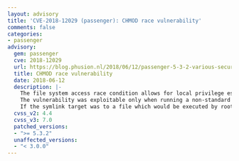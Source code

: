 ```yaml
---
layout: advisory
title: 'CVE-2018-12029 (passenger): CHMOD race vulnerability'
comments: false
categories:
- passenger
advisory:
  gem: passenger
  cve: 2018-12029
  url: https://blog.phusion.nl/2018/06/12/passenger-5-3-2-various-security-fixes/
  title: CHMOD race vulnerability
  date: 2018-06-12
  description: |-
    The file system access race condition allows for local privilege escalation and affects the Nginx module for Passenger versions 5.3.1, all the way back to 3.0.0 (the chown command entered the code in 2010).
    The vulnerability was exploitable only when running a non-standard `passenger_instance_registry_dir`, via a race condition where after a file was created, there was a window in which it could be replaced with a symlink before it was chowned via the path and not the file descriptor.
    If the symlink target was to a file which would be executed by root such as root's crontab file, then privilege escalation was possible.
  cvss_v2: 4.4
  cvss_v3: 7.0
  patched_versions:
  - ">= 5.3.2"
  unaffected_versions:
  - "< 3.0.0"
---
```

